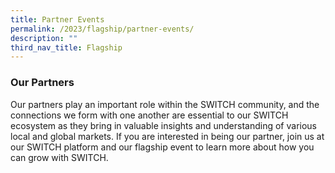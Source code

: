```yaml
---
title: Partner Events
permalink: /2023/flagship/partner-events/
description: ""
third_nav_title: Flagship
---
```

### Our Partners

Our partners play an important role within the  SWITCH  community, and the connections we form with one another are essential to our  SWITCH  ecosystem as they bring in valuable insights and understanding of various local and global markets. If you are interested in being our partner, join us at our SWITCH platform and our flagship event to learn more about how you can grow with SWITCH.